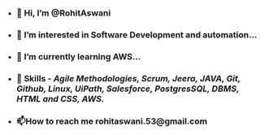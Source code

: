 - <h3>👋 Hi, I’m @RohitAswani</h3>
- <h3>👀 I’m interested in Software Development and automation...</h3>
- <h3>🌱 I’m currently learning AWS...</h3>
- <h3>💞️ Skills - <i>Agile Methodologies, Scrum, Jeera, JAVA, Git, Github, Linux, UiPath, Salesforce, PostgresSQL, DBMS, HTML and CSS, AWS.</h3></i>
- <h3>📫How to reach me rohitaswani.53@gmail.com</h3>

<!---
RohitAswani/RohitAswani is a ✨ special ✨ repository because its `README.md` (this file) appears on your GitHub profile.
You can click the Preview link to take a look at your changes.
--->
